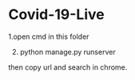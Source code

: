 # Covid-19-Live

1.open cmd in this folder

2. python manage.py runserver

then copy url and search in chrome.

